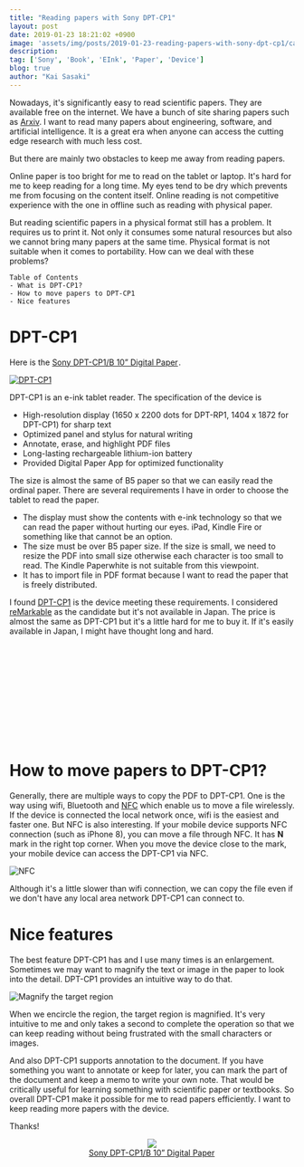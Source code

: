 ```yaml
---
title: "Reading papers with Sony DPT-CP1"
layout: post
date: 2019-01-23 18:21:02 +0900
image: 'assets/img/posts/2019-01-23-reading-papers-with-sony-dpt-cp1/catch.jpg'
description:
tag: ['Sony', 'Book', 'EInk', 'Paper', 'Device']
blog: true
author: "Kai Sasaki"
---
```


Nowadays, it's significantly easy to read scientific papers. They are available free on the internet. We have a bunch of site sharing papers such as [Arxiv](https://arxiv.org/). I want to read many papers about engineering, software, and artificial intelligence. It is a great era when anyone can access the cutting edge research with much less cost.

But there are mainly two obstacles to keep me away from reading papers.

Online paper is too bright for me to read on the tablet or laptop. It's hard for me to keep reading for a long time. My eyes tend to be dry which prevents me from focusing on the content itself. Online reading is not competitive experience with the one in offline such as reading with physical paper.

But reading scientific papers in a physical format still has a problem. It requires us to print it. Not only it consumes some natural resources but also we cannot bring many papers at the same time. Physical format is not suitable when it comes to portability. How can we deal with these problems?

```
Table of Contents
- What is DPT-CP1?
- How to move papers to DPT-CP1
- Nice features
```

# DPT-CP1

Here is the <a target="_blank" href="https://www.amazon.com/gp/product/B07BYKZ9P3/ref=as_li_tl?ie=UTF8&camp=1789&creative=9325&creativeASIN=B07BYKZ9P3&linkCode=as2&tag=lewuathe-20&linkId=f3f95e0d8f4cc7ff69cca60f7fa49bb9">Sony DPT-CP1/B 10” Digital Paper</a><img src="//ir-na.amazon-adsystem.com/e/ir?t=lewuathe-20&l=am2&o=1&a=B07BYKZ9P3" width="1" height="1" border="0" alt="" style="border:none !important; margin:0px !important;" />.

[![DPT-CP1](/assets/img/posts/2019-01-23-reading-papers-with-sony-dpt-cp1/dpt-cp1.jpg)](https://amzn.to/2W9gEQ2)

DPT-CP1 is an e-ink tablet reader. The specification of the device is

- High-resolution display (1650 x 2200 dots for DPT-RP1, 1404 x 1872 for DPT-CP1) for sharp text
- Optimized panel and stylus for natural writing
- Annotate, erase, and highlight PDF files
- Long-lasting rechargeable lithium-ion battery
- Provided Digital Paper App for optimized functionality

The size is almost the same of B5 paper so that we can easily read the ordinal paper. There are several requirements I have in order to choose the tablet to read the paper.

- The display must show the contents with e-ink technology so that we can read the paper without hurting our eyes. iPad, Kindle Fire or something like that cannot be an option.
- The size must be over B5 paper size. If the size is small, we need to resize the PDF into small size otherwise each character is too small to read. The Kindle Paperwhite is not suitable from this viewpoint.
- It has to import file in PDF format because I want to read the paper that is freely distributed.

I found [DPT-CP1](https://amzn.to/2WeeRcj) is the device meeting these requirements. I considered [reMarkable](https://remarkable.com/) as the candidate but it's not available in Japan. The price is almost the same as DPT-CP1 but it's a little hard for me to buy it. If it's easily available in Japan, I might have thought long and hard.

<div class="iframely-embed"><div class="iframely-responsive" style="height: 168px; padding-bottom: 0;"><a href="https://remarkable.com" data-iframely-url="//cdn.iframe.ly/api/iframe?url=https%3A%2F%2Fremarkable.com%2F&amp;key=bdc42bc7d0ac2cb711b2a2dd9dadd063"></a></div></div><script async src="//cdn.iframe.ly/embed.js" charset="utf-8"></script>

# How to move papers to DPT-CP1?

Generally, there are multiple ways to copy the PDF to DPT-CP1. One is the way using wifi, Bluetooth and [NFC](https://en.wikipedia.org/wiki/Near-field_communication) which enable us to move a file wirelessly. If the device is connected the local network once, wifi is the easiest and faster one. But NFC is also interesting. If your mobile device supports NFC connection (such as iPhone 8), you can move a file through NFC. It has **N** mark in the right top corner. When you move the device close to the mark, your mobile device can access the DPT-CP1 via NFC.

![NFC](/assets/img/posts/2019-01-23-reading-papers-with-sony-dpt-cp1/nfc.jpg)

Although it's a little slower than wifi connection, we can copy the file even if we don't have any local area network DPT-CP1 can connect to.

# Nice features

The best feature DPT-CP1 has and I use many times is an enlargement. Sometimes we may want to magnify the text or image in the paper to look into the detail. DPT-CP1 provides an intuitive way to do that.

![Magnify the target region](/assets/img/posts/2019-01-23-reading-papers-with-sony-dpt-cp1/magnify.jpg)

When we encircle the region, the target region is magnified. It's very intuitive to me and only takes a second to complete the operation so that we can keep reading without being frustrated with the small characters or images.

And also DPT-CP1 supports annotation to the document. If you have something you want to annotate or keep for later, you can mark the part of the document and keep a memo to write your own note. That would be critically useful for learning something with scientific paper or textbooks. So overall DPT-CP1 make it possible for me to read papers efficiently. I want to keep reading more papers with the device.

Thanks!

<div style="text-align: center;">
<a target="_blank"  href="https://www.amazon.com/gp/product/B07BYKZ9P3/ref=as_li_tl?ie=UTF8&camp=1789&creative=9325&creativeASIN=B07BYKZ9P3&linkCode=as2&tag=lewuathe-20&linkId=ab66c43853cf04fe04747ac5fec6f1f8"><img border="0" src="//ws-na.amazon-adsystem.com/widgets/q?_encoding=UTF8&MarketPlace=US&ASIN=B07BYKZ9P3&ServiceVersion=20070822&ID=AsinImage&WS=1&Format=_SL250_&tag=lewuathe-20" ></a><img src="//ir-na.amazon-adsystem.com/e/ir?t=lewuathe-20&l=am2&o=1&a=B07BYKZ9P3" width="1" height="1" border="0" alt="" style="border:none !important; margin:0px !important;" />
<br>
<a target="_blank" href="https://www.amazon.com/gp/product/B07BYKZ9P3/ref=as_li_tl?ie=UTF8&camp=1789&creative=9325&creativeASIN=B07BYKZ9P3&linkCode=as2&tag=lewuathe-20&linkId=8b30c336d07d622787459662d885e8bc">Sony DPT-CP1/B 10” Digital Paper</a><img src="//ir-na.amazon-adsystem.com/e/ir?t=lewuathe-20&l=am2&o=1&a=B07BYKZ9P3" width="1" height="1" border="0" alt="" style="border:none !important; margin:0px !important;" />
</div>
